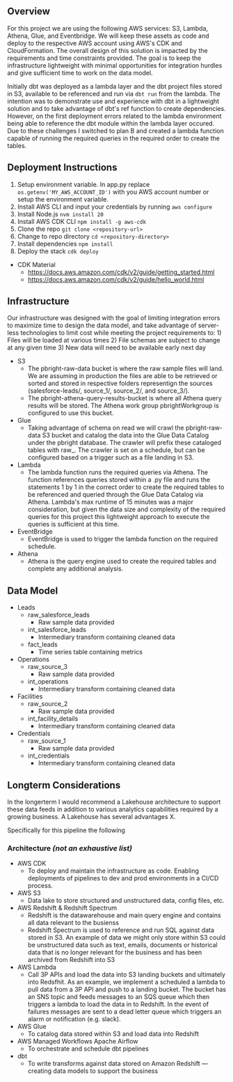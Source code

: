 ## Overview
For this project we are using the following AWS services: S3, Lambda, Athena, Glue, and Eventbridge. We will keep these assets as code and deploy to the respective AWS account using AWS's CDK and CloudFormation. The overall design of this solution is impacted by the requirements and time constraints provided. The goal is to keep the infrastructure lightweight with minimal opportunities for integration hurdles and give sufficient time to work on the data model. 

Initially dbt was deployed as a lambda layer and the dbt project files stored in S3, available to be referenced and run via `dbt run` from the lambda. The intention was to demonstrate use and experience with dbt in a lightweight solution and to take advantage of dbt's ref function to create dependencies. However, on the first deployment errors related to the lambda environment being able to reference the dbt module within the lambda layer occured. Due to these challenges I switched to plan B and created a lambda function capable of running the required queries in the required order to create the tables.

## Deployment Instructions
1. Setup environment variable. In app.py replace `os.getenv('MY_AWS_ACCOUNT_ID')` with you AWS account number or setup the environment variable. 
2. Install AWS CLI and input your credentials by running `aws configure`
3. Install Node.js `nvm install 20`
4. Install AWS CDK CLI `npm install -g aws-cdk`
5. Clone the repo `git clone <repository-url>`
6. Change to repo directory `cd <repository-directory>`
7. Install dependencies `npm install`
9. Deploy the stack `cdk deploy`
* CDK Material
    * https://docs.aws.amazon.com/cdk/v2/guide/getting_started.html
    * https://docs.aws.amazon.com/cdk/v2/guide/hello_world.html



## Infrastructure
Our infrastructure was designed with the goal of limiting integration errors to maximize time to design the data model, and take advantage of server-less technologies to limit cost while meeting the project requirements to: 1) Files will be loaded at various times 2) File schemas are subject to change at any given time 3) New data will need to be available early next day
* S3
    * The pbright-raw-data bucket is where the raw sample files will land. We are assuming in production the files are able to be retrieved or sorted and stored in respective folders representign the sources (salesforce-leads/, source_1/, source_2/, and source_3/).
    * The pbright-athena-query-results-bucket is where all Athena query results will be stored. The Athena work group pbrightWorkgroup is configured to use this bucket.
* Glue
    * Taking advantage of schema on read we will crawl the pbright-raw-data S3 bucket and catalog the data into the Glue Data Catalog under the pbright database. The crawler will prefix these cataloged tables with raw_. The crawler is set on a schedule, but can be configured based on a trigger such as a file landing in S3.
* Lambda
    * The lambda function runs the required queries via Athena. The function references queries stored within a .py file and runs the statements 1 by 1 in the correct order to create the required tables to be referenced and queried through the Glue Data Catalog via Athena. Lambda's max runtime of 15 minutes was a major consideration, but given the data size and complexity of the required queries for this project this lightweight approach to execute the queries is sufficient at this time.  
* EventBridge
    * EventBridge is used to trigger the lambda function on the required schedule.
* Athena
    * Athena is the query engine used to create the required tables and complete any additional analysis.

## Data Model
* Leads
    * raw_salesforce_leads
        * Raw sample data provided
    * int_salesforce_leads
        * Intermediary transform containing cleaned data
    * fact_leads
        * Time series table containing metrics
* Operations
    * raw_source_3
        * Raw sample data provided
    * int_operations
        * Intermediary transform containing cleaned data
* Facilities
    * raw_source_2
        * Raw sample data provided
    * int_facility_details
        * Intermediary transform containing cleaned data
* Credentials
    * raw_source_1
        * Raw sample data provided
    * int_credentials
        * Intermediary transform containing cleaned data

## Longterm Considerations
In the longerterm I would recommend a Lakehouse architecture to support these data feeds in addition to various analytics capabilities required by a growing business. A Lakehouse has several advantages X. 

Specifically for this pipeline the following 

### Architecture *(not an exhaustive list)*
* AWS CDK
    * To deploy and maintain the infrastructure as code. Enabling deployments of pipelines to dev and prod environments in a CI/CD process.
* AWS S3
    * Data lake to store structured and unstructured data, config files, etc.
* AWS Redshift & Redshift Spectrum
    * Redshift is the datawarehouse and main query engine and contains all data relevant to the busienss
    * Redshift Spectrum is used to reference and run SQL against data stored in S3. An example of data we might only store within S3 could be unstructured data such as text, emails, documents or historical data that is no longer relevant for the business and has been archived from Redshift into S3
* AWS Lambda
    * Call 3P APIs and load the data into S3 landing buckets and ultimately into Redsfhit. As an example, we implement a scheduled a lambda to pull data from a 3P API and push to a landing bucket. The bucket has an SNS topic and feeds messages to an SQS queue which then triggers a lambda to load the data in to Redshift. In the event of failures messages are sent to a dead letter queue which triggers an alarm or notification (e.g. slack).
* AWS Glue
    * To catalog data stored within S3 and load data into Redshift
* AWS Managed Workflows Apache Airflow
    * To orchestrate and schedule dbt pipelines
* dbt
    * To write transforms against data stored on Amazon Redshift — creating data models to support the business